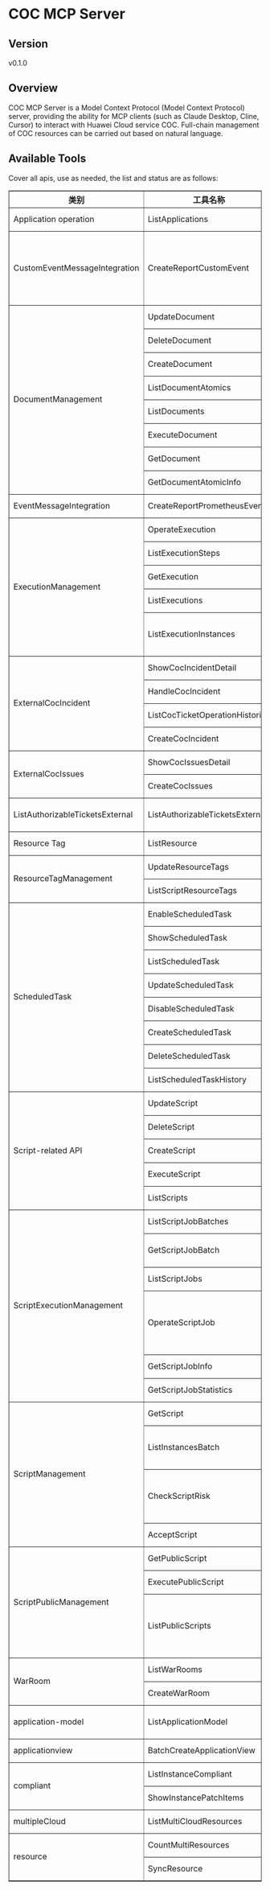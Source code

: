 # COC MCP Server 


## Version
v0.1.0

## Overview

COC MCP Server is a Model Context Protocol (Model Context Protocol) server, providing the ability for MCP clients (such as Claude Desktop, Cline, Cursor) to interact with Huawei Cloud service COC. Full-chain management of COC resources can be carried out based on natural language.

## Available Tools
Cover all apis, use as needed, the list and status are as follows:

<html>
    <head></head>
    <body>
        <table border="1" cellspacing="0" cellpadding="5">
            <tbody>
                <tr>
                    <th>类别</th>
                    <th>工具名称</th>
                    <th>功能描述</th>
                    <th>状态</th>
                </tr>
                <tr>
                    <td rowspan="1">Application operation</td>
                    <td>ListApplications</td>
                    <td>Query the application platform list.</td>
                    <td>To be tested</td>
                </tr>
                <tr>
                    <td rowspan="1">CustomEventMessageIntegration</td>
                    <td>CreateReportCustomEvent</td>
                    <td>Tenants can integrate their self-developed monitoring systems into the COC according to the standard format. After the integration, alarms will be reported to the COC alarm center in the standard format.</td>
                    <td>To be tested</td>
                </tr>
                <tr>
                    <td rowspan="8">DocumentManagement</td>
                    <td>UpdateDocument</td>
                    <td>Modifying a custom job</td>
                    <td>To be tested</td>
                </tr>
                <tr>
                    <td>DeleteDocument</td>
                    <td>Delete a user-defined job</td>
                    <td>To be tested</td>
                </tr>
                <tr>
                    <td>CreateDocument</td>
                    <td>Create a custom job</td>
                    <td>To be tested</td>
                </tr>
                <tr>
                    <td>ListDocumentAtomics</td>
                    <td>Obtain the atomic capability list</td>
                    <td>To be tested</td>
                </tr>
                <tr>
                    <td>ListDocuments</td>
                    <td>Query the list of customized jobs</td>
                    <td>To be tested</td>
                </tr>
                <tr>
                    <td>ExecuteDocument</td>
                    <td>Executing a Customized Job</td>
                    <td>To be tested</td>
                </tr>
                <tr>
                    <td>GetDocument</td>
                    <td>Query the details of a customized job</td>
                    <td>To be tested</td>
                </tr>
                <tr>
                    <td>GetDocumentAtomicInfo</td>
                    <td>Obtain atom capability details</td>
                    <td>To be tested</td>
                </tr>
                <tr>
                    <td rowspan="1">EventMessageIntegration</td>
                    <td>CreateReportPrometheusEvent</td>
                    <td>Prometheus Event Access</td>
                    <td>To be tested</td>
                </tr>
                <tr>
                    <td rowspan="5">ExecutionManagement</td>
                    <td>OperateExecution</td>
                    <td>Operation work order</td>
                    <td>To be tested</td>
                </tr>
                <tr>
                    <td>ListExecutionSteps</td>
                    <td>Query the details about the work order step</td>
                    <td>To be tested</td>
                </tr>
                <tr>
                    <td>GetExecution</td>
                    <td>Query job details</td>
                    <td>To be tested</td>
                </tr>
                <tr>
                    <td>ListExecutions</td>
                    <td>Query the work order list</td>
                    <td>To be tested</td>
                </tr>
                <tr>
                    <td>ListExecutionInstances</td>
                    <td>Query the batch instance of the work order step, for example, the ECS instance in the script batch operation.</td>
                    <td>To be tested</td>
                </tr>
                <tr>
                    <td rowspan="4">ExternalCocIncident</td>
                    <td>ShowCocIncidentDetail</td>
                    <td>ShowCocIncidentDetail Get Event Ticket Details</td>
                    <td>To be tested</td>
                </tr>
                <tr>
                    <td>HandleCocIncident</td>
                    <td>HandleCocIncident processing event ticket</td>
                    <td>To be tested</td>
                </tr>
                <tr>
                    <td>ListCocTicketOperationHistories</td>
                    <td>ListCocTicketOperationHistories Get event ticket history</td>
                    <td>To be tested</td>
                </tr>
                <tr>
                    <td>CreateCocIncident</td>
                    <td>CreateExternalIncident Creates an event ticket</td>
                    <td>To be tested</td>
                </tr>
                <tr>
                    <td rowspan="2">ExternalCocIssues</td>
                    <td>ShowCocIssuesDetail</td>
                    <td>ShowCocIssuesDetail Get Event Ticket Details</td>
                    <td>To be tested</td>
                </tr>
                <tr>
                    <td>CreateCocIssues</td>
                    <td>CreateExternalIssues Create a trouble ticket</td>
                    <td>To be tested</td>
                </tr>
                <tr>
                    <td rowspan="1">ListAuthorizableTicketsExternal</td>
                    <td>ListAuthorizableTicketsExternal</td>
                    <td>Query the COC list of authorized orders. (Change No., Event No., Warroom, and Alarm)</td>
                    <td>To be tested</td>
                </tr>
                <tr>
                    <td rowspan="1">Resource Tag</td>
                    <td>ListResource</td>
                    <td>Filter resources by tag.</td>
                    <td>To be tested</td>
                </tr>
                <tr>
                    <td rowspan="2">ResourceTagManagement</td>
                    <td>UpdateResourceTags</td>
                    <td>Update resource tags</td>
                    <td>To be tested</td>
                </tr>
                <tr>
                    <td>ListScriptResourceTags</td>
                    <td>Query the resource tag list</td>
                    <td>To be tested</td>
                </tr>
                <tr>
                    <td rowspan="8">ScheduledTask</td>
                    <td>EnableScheduledTask</td>
                    <td>Enable scheduled task by id</td>
                    <td>To be tested</td>
                </tr>
                <tr>
                    <td>ShowScheduledTask</td>
                    <td>Get ScheduledTask info by id</td>
                    <td>To be tested</td>
                </tr>
                <tr>
                    <td>ListScheduledTask</td>
                    <td>Get ScheduledTask infos</td>
                    <td>To be tested</td>
                </tr>
                <tr>
                    <td>UpdateScheduledTask</td>
                    <td>Update ScheduledTask</td>
                    <td>To be tested</td>
                </tr>
                <tr>
                    <td>DisableScheduledTask</td>
                    <td>Disable scheduled task by id</td>
                    <td>To be tested</td>
                </tr>
                <tr>
                    <td>CreateScheduledTask</td>
                    <td>Create Scheduled Task</td>
                    <td>To be tested</td>
                </tr>
                <tr>
                    <td>DeleteScheduledTask</td>
                    <td>Delete scheduled task by id</td>
                    <td>To be tested</td>
                </tr>
                <tr>
                    <td>ListScheduledTaskHistory</td>
                    <td>get scheduled task history list</td>
                    <td>To be tested</td>
                </tr>
                <tr>
                    <td rowspan="5">Script-related API</td>
                    <td>UpdateScript</td>
                    <td></td>
                    <td>To be tested</td>
                </tr>
                <tr>
                    <td>DeleteScript</td>
                    <td></td>
                    <td>To be tested</td>
                </tr>
                <tr>
                    <td>CreateScript</td>
                    <td></td>
                    <td>To be tested</td>
                </tr>
                <tr>
                    <td>ExecuteScript</td>
                    <td></td>
                    <td>To be tested</td>
                </tr>
                <tr>
                    <td>ListScripts</td>
                    <td></td>
                    <td>To be tested</td>
                </tr>
                <tr>
                    <td rowspan="6">ScriptExecutionManagement</td>
                    <td>ListScriptJobBatches</td>
                    <td>Query: batch list</td>
                    <td>To be tested</td>
                </tr>
                <tr>
                    <td>GetScriptJobBatch</td>
                    <td>Query: This API is used to obtain the instance list in a batch by page.</td>
                    <td>To be tested</td>
                </tr>
                <tr>
                    <td>ListScriptJobs</td>
                    <td>Query the work order list by page.</td>
                    <td>To be tested</td>
                </tr>
                <tr>
                    <td>OperateScriptJob</td>
                    <td>Operation type: canceling an instance, skipping a batch, canceling the entire work order, suspending the entire work order, and continuing the entire work order</td>
                    <td>To be tested</td>
                </tr>
                <tr>
                    <td>GetScriptJobInfo</td>
                    <td>Query execution: basic information</td>
                    <td>To be tested</td>
                </tr>
                <tr>
                    <td>GetScriptJobStatistics</td>
                    <td>Query: Instance status statistics.</td>
                    <td>To be tested</td>
                </tr>
                <tr>
                    <td rowspan="4">ScriptManagement</td>
                    <td>GetScript</td>
                    <td>Obtain script details</td>
                    <td>To be tested</td>
                </tr>
                <tr>
                    <td>ListInstancesBatch</td>
                    <td>Obtain the batching result based on the batching policy. Only automatic batching is supported.</td>
                    <td>To be tested</td>
                </tr>
                <tr>
                    <td>CheckScriptRisk</td>
                    <td>Assess job risks based on job content and returns related analysis results and information. The results are for reference only.</td>
                    <td>To be tested</td>
                </tr>
                <tr>
                    <td>AcceptScript</td>
                    <td>Function: Approve the script.</td>
                    <td>To be tested</td>
                </tr>
                <tr>
                    <td rowspan="3">ScriptPublicManagement</td>
                    <td>GetPublicScript</td>
                    <td>Displays public script details.</td>
                    <td>To be tested</td>
                </tr>
                <tr>
                    <td>ExecutePublicScript</td>
                    <td>Execute the public script</td>
                    <td>To be tested</td>
                </tr>
                <tr>
                    <td>ListPublicScripts</td>
                    <td>Obtain the public script list. Pagination logic: Use limit+marker mode to improve pagination efficiency. Use the auto-increment ID as the marker parameter.</td>
                    <td>To be tested</td>
                </tr>
                <tr>
                    <td rowspan="2">WarRoom</td>
                    <td>ListWarRooms</td>
                    <td>Query the WarRoom information list in the tenant zone</td>
                    <td>To be tested</td>
                </tr>
                <tr>
                    <td>CreateWarRoom</td>
                    <td>Create a WarRoom in the tenant zone</td>
                    <td>To be tested</td>
                </tr>
                <tr>
                    <td rowspan="1">application-model</td>
                    <td>ListApplicationModel</td>
                    <td>Query the sub-application, component, and group of the next level</td>
                    <td>To be tested</td>
                </tr>
                <tr>
                    <td rowspan="1">applicationview</td>
                    <td>BatchCreateApplicationView</td>
                    <td>Creating Application Views in Batches</td>
                    <td>To be tested</td>
                </tr>
                <tr>
                    <td rowspan="2">compliant</td>
                    <td>ListInstanceCompliant</td>
                    <td>Obtain node compliance reports by page</td>
                    <td>To be tested</td>
                </tr>
                <tr>
                    <td>ShowInstancePatchItems</td>
                    <td>Obtain node patch details by page</td>
                    <td>To be tested</td>
                </tr>
                <tr>
                    <td rowspan="1">multipleCloud</td>
                    <td>ListMultiCloudResources</td>
                    <td>Querying the resources of a user in the cloud vendor</td>
                    <td>To be tested</td>
                </tr>
                <tr>
                    <td rowspan="2">resource</td>
                    <td>CountMultiResources</td>
                    <td>Query the total number of resources of a user</td>
                    <td>To be tested</td>
                </tr>
                <tr>
                    <td>SyncResource</td>
                    <td>Synchronize all user resources from the RMS</td>
                    <td>To be tested</td>
                </tr>
            </tbody>
        </table>
    </body>
</html>
